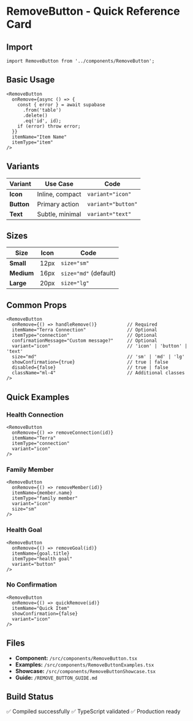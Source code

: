 # RemoveButton - Quick Reference Card

## Import
```tsx
import RemoveButton from '../components/RemoveButton';
```

## Basic Usage
```tsx
<RemoveButton
  onRemove={async () => {
    const { error } = await supabase
      .from('table')
      .delete()
      .eq('id', id);
    if (error) throw error;
  }}
  itemName="Item Name"
  itemType="item"
/>
```

## Variants

| Variant | Use Case | Code |
|---------|----------|------|
| **Icon** | Inline, compact | `variant="icon"` |
| **Button** | Primary action | `variant="button"` |
| **Text** | Subtle, minimal | `variant="text"` |

## Sizes

| Size | Icon | Code |
|------|------|------|
| **Small** | 12px | `size="sm"` |
| **Medium** | 16px | `size="md"` (default) |
| **Large** | 20px | `size="lg"` |

## Common Props

```tsx
<RemoveButton
  onRemove={() => handleRemove()}           // Required
  itemName="Terra Connection"               // Optional
  itemType="connection"                     // Optional
  confirmationMessage="Custom message?"     // Optional
  variant="icon"                            // 'icon' | 'button' | 'text'
  size="md"                                 // 'sm' | 'md' | 'lg'
  showConfirmation={true}                   // true | false
  disabled={false}                          // true | false
  className="ml-4"                          // Additional classes
/>
```

## Quick Examples

### Health Connection
```tsx
<RemoveButton
  onRemove={() => removeConnection(id)}
  itemName="Terra"
  itemType="connection"
  variant="icon"
/>
```

### Family Member
```tsx
<RemoveButton
  onRemove={() => removeMember(id)}
  itemName={member.name}
  itemType="family member"
  variant="icon"
  size="sm"
/>
```

### Health Goal
```tsx
<RemoveButton
  onRemove={() => removeGoal(id)}
  itemName={goal.title}
  itemType="health goal"
  variant="button"
/>
```

### No Confirmation
```tsx
<RemoveButton
  onRemove={() => quickRemove(id)}
  itemName="Quick Item"
  showConfirmation={false}
  variant="icon"
/>
```

## Files

- **Component:** `/src/components/RemoveButton.tsx`
- **Examples:** `/src/components/RemoveButtonExamples.tsx`
- **Showcase:** `/src/components/RemoveButtonShowcase.tsx`
- **Guide:** `/REMOVE_BUTTON_GUIDE.md`

## Build Status

✅ Compiled successfully
✅ TypeScript validated
✅ Production ready

